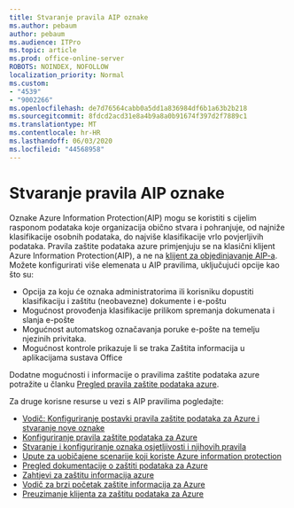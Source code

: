 ```yaml
---
title: Stvaranje pravila AIP oznake
ms.author: pebaum
author: pebaum
ms.audience: ITPro
ms.topic: article
ms.prod: office-online-server
ROBOTS: NOINDEX, NOFOLLOW
localization_priority: Normal
ms.custom:
- "4539"
- "9002266"
ms.openlocfilehash: de7d76564cabb0a5dd1a836984df6b1a63b2b218
ms.sourcegitcommit: 8fdcd2acd31e8a4b9a8a0b91674f397d2f7889c1
ms.translationtype: MT
ms.contentlocale: hr-HR
ms.lasthandoff: 06/03/2020
ms.locfileid: "44568958"
---
```

# <a name="creating-aip-label-policies"></a>Stvaranje pravila AIP oznake

Oznake Azure Information Protection(AIP) mogu se koristiti s cijelim rasponom podataka koje organizacija obično stvara i pohranjuje, od najniže klasifikacije osobnih podataka, do najviše klasifikacije vrlo povjerljivih podataka. Pravila zaštite podataka azure primjenjuju se na klasični klijent Azure Information Protection(AIP), a ne na [klijent za objedinjavanje AIP-a](https://docs.microsoft.com/azure/information-protection/rms-client/unifiedlabelingclient-version-release-history). Možete konfigurirati više elemenata u AIP pravilima, uključujući opcije kao što su:

- Opcija za koju će oznaka administratorima ili korisniku dopustiti klasifikaciju i zaštitu (neobavezne) dokumente i e-poštu
- Mogućnost provođenja klasifikacije prilikom spremanja dokumenata i slanja e-pošte
- Mogućnost automatskog označavanja poruke e-pošte na temelju njezinih privitaka.
- Mogućnost kontrole prikazuje li se traka Zaštita informacija u aplikacijama sustava Office

Dodatne mogućnosti i informacije o pravilima zaštite podataka azure potražite u članku [Pregled pravila zaštite podataka azure](https://docs.microsoft.com/azure/information-protection/overview-policy).  

Za druge korisne resurse u vezi s AIP pravilima pogledajte:

- [Vodič: Konfiguriranje postavki pravila zaštite podataka za Azure i stvaranje nove oznake](https://docs.microsoft.com/azure/information-protection/infoprotect-quick-start-tutorial)  
- [Konfiguriranje pravila zaštite podataka za Azure](https://docs.microsoft.com/azure/information-protection/configure-policy)  
- [Stvaranje i konfiguriranje oznaka osjetljivosti i njihovih pravila](https://docs.microsoft.com/microsoft-365/compliance/create-sensitivity-labels)  
- [Upute za uobičajene scenarije koji koriste Azure information protection](https://docs.microsoft.com/azure/information-protection/how-to-guides)  
- [Pregled dokumentacije o zaštiti podataka za Azure](https://docs.microsoft.com/azure/information-protection/what-is-information-protection)  
- [Zahtjevi za zaštitu informacija azure](https://docs.microsoft.com/azure/information-protection/get-started/requirements)  
- [Vodič za brzi početak zaštite informacija za Azure](https://docs.microsoft.com/azure/information-protection/get-started/infoprotect-quick-start-tutorial)  
- [Preuzimanje klijenta za zaštitu podataka za Azure](https://www.microsoft.com/download/details.aspx?id=53018)